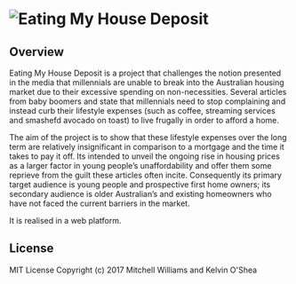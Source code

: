 # ![Eating My House Deposit](https://eatingmyhousedeposit.com)

## Overview
Eating My House Deposit is a project that challenges the notion presented in the media that millennials are unable to break into the Australian housing market due to their excessive spending on non-necessities. Several articles from baby boomers and state that millennials need to stop complaining and instead curb their lifestyle expenses (such as coffee, streaming services and smashefd avocado on toast) to live frugally in order to afford a home.

The aim of the project is to show that these lifestyle expenses over the long term are relatively insignificant in comparison to a mortgage and the time it takes to pay it off. Its intended to unveil the ongoing rise in housing prices as a larger factor in young people’s unaffordability and offer them some reprieve from the guilt these articles often incite. Consequently its primary target audience is young people and prospective first home owners; its secondary audience is older Australian’s and existing homeowners who have not faced the current barriers in the market.

It is realised in a web platform.


## License

MIT License
Copyright (c) 2017 Mitchell Williams and Kelvin O'Shea
